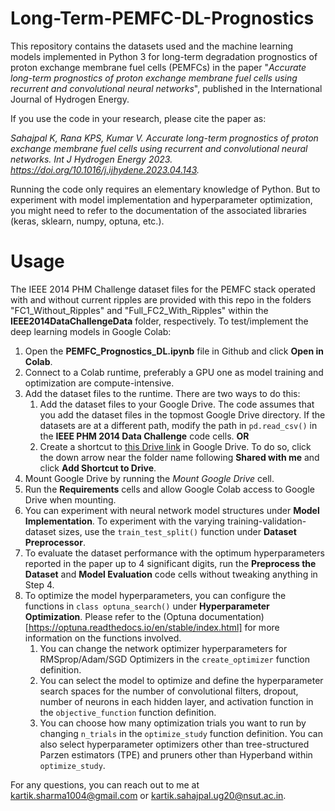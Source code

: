 # Long-Term-PEMFC-DL-Prognostics

This repository contains the datasets used and the machine learning models implemented in Python 3 for long-term degradation prognostics of proton exchange membrane fuel cells (PEMFCs) in the paper "*Accurate long-term prognostics of proton exchange membrane fuel cells using recurrent and convolutional neural networks*", published in the International Journal of Hydrogen Energy. 

If you use the code in your research, please cite the paper as:

*Sahajpal K, Rana KPS, Kumar V. Accurate long-term prognostics of proton exchange membrane fuel cells using recurrent and convolutional neural networks. Int J Hydrogen Energy 2023. https://doi.org/10.1016/j.ijhydene.2023.04.143.*

Running the code only requires an elementary knowledge of Python. But to experiment with model implementation and hyperparameter optimization, you might need to refer to the documentation of the associated libraries (keras, sklearn, numpy, optuna, etc.).

# Usage
 
The IEEE 2014 PHM Challenge dataset files for the PEMFC stack operated with and without current ripples are provided with this repo in the folders "FC1_Without_Ripples" and "Full_FC2_With_Ripples" within the **IEEE2014DataChallengeData** folder, respectively. To test/implement the deep learning models in Google Colab:

1. Open the **PEMFC_Prognostics_DL.ipynb** file in Github and click **Open in Colab**.
2. Connect to a Colab runtime, preferably a GPU one as model training and optimization are compute-intensive. 
3. Add the dataset files to the runtime. There are two ways to do this: 
    1. Add the dataset files to your Google Drive. The code assumes that you add the dataset files in the topmost Google Drive directory. If the datasets are at a different path, modify the path in `pd.read_csv()` in the **IEEE PHM 2014 Data Challenge** code cells.
    **OR**
    2. Create a shortcut to [this Drive link](https://drive.google.com/drive/folders/19MgM4AyMeHZGXDILrIF8HT9K8Ki1vjDz?usp=sharing) in Google Drive. To do so, click the down arrow near the folder name following **Shared with me** and click **Add Shortcut to Drive**.
4. Mount Google Drive by running the *Mount Google Drive* cell.
3. Run the **Requirements** cells and allow Google Colab access to Google Drive when mounting.
4. You can experiment with neural network model structures under **Model Implementation**. To experiment with the varying training-validation-dataset sizes, use the `train_test_split()` function under **Dataset Preprocessor**. 
5. To evaluate the dataset performance with the optimum hyperparameters reported in the paper up to 4 significant digits, run the **Preprocess the Dataset** and **Model Evaluation** code cells without tweaking anything in Step 4.
6. To optimize the model hyperparameters, you can configure the functions in `class optuna_search()` under **Hyperparameter Optimization**. Please refer to the (Optuna documentation)[https://optuna.readthedocs.io/en/stable/index.html] for more information on the functions involved.
    1. You can change the network optimizer hyperparameters for RMSprop/Adam/SGD Optimizers in the `create_optimizer` function definition.
    2. You can select the model to optimize and define the hyperparameter search spaces for the number of convolutional filters, dropout, number of neurons in each hidden layer, and activation function in the `objective_function` function definition.
    3. You can choose how many optimization trials you want to run by changing `n_trials` in the `optimize_study` function definition. You can also select hyperparameter optimizers other than tree-structured Parzen estimators (TPE) and pruners other than Hyperband within `optimize_study`.


For any questions, you can reach out to me at kartik.sharma1004@gmail.com or kartik.sahajpal.ug20@nsut.ac.in.

